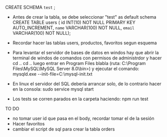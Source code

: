 CREATE SCHEMA `test` ;

- Antes de crear la tabla, se debe seleccionar "test" as default schema 
CREATE TABLE users (
	id INT(10) NOT NULL PRIMARY KEY AUTO_INCREMENT, 
    `name` VARCHAR(100) NOT NULL,
    `email` VARCHAR(100) NOT NULL);

- Recordar hacer las tablas users, productos, favoritos segun esquema


- Para levantar el servidor de bases de datos en windos hay que abrir la terminal de windos de comandos con permisos de administrdor y hacer cd .. cd .. luego entrar en Program Files blabla (ruta:  C:\Program Files\MySQL\MySQL Server 8.0\bin>) y ejecutar el comando:
   mysqld.exe --init-file=C:\\mysql-init.txt

- En linux el servidor del SQL debería arrancar solo, de lo contrario hacer en la consola:
     sudo service mysql start 

- Los tests se corren parados en la carpeta haciendo:
    npm run test


TO DO
- no tomar user id que pasa en el body, recordar tomar el de la sesión
- Hacer favoritos
- cambiar el script de sql para crear la tabla orders